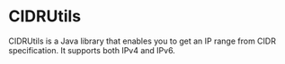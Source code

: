CIDRUtils
=========

CIDRUtils is a Java library that enables you to get an IP range from CIDR specification. It supports both IPv4 and IPv6.
